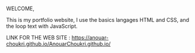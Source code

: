 WELCOME,

This is my portfolio website,
I use the basics langages HTML and CSS,
and the loop text with JavaScript.

LINK FOR THE WEB SITE :
https://anouar-choukri.github.io/AnouarChoukri.github.io/

